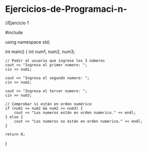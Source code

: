 # Ejercicios-de-Programaci-n-
//Ejercicio 1

#include <iostream>

using namespace std;

int main() 
{
    int num1, num2, num3;

    // Pedir al usuario que ingrese los 3 números
    cout << "Ingresa el primer numero: ";
    cin >> num1;

    cout << "Ingresa el segundo numero: ";
    cin >> num2;

    cout << "Ingresa el tercer numero: ";
    cin >> num3;

    // Comprobar si están en orden numérico
    if (num1 <= num2 && num2 <= num3) {
        cout << "Los numeros están en orden numerico." << endl;
    } else {
        cout << "Los numeros no están en orden numerico." << endl;
    }

    return 0;
}
